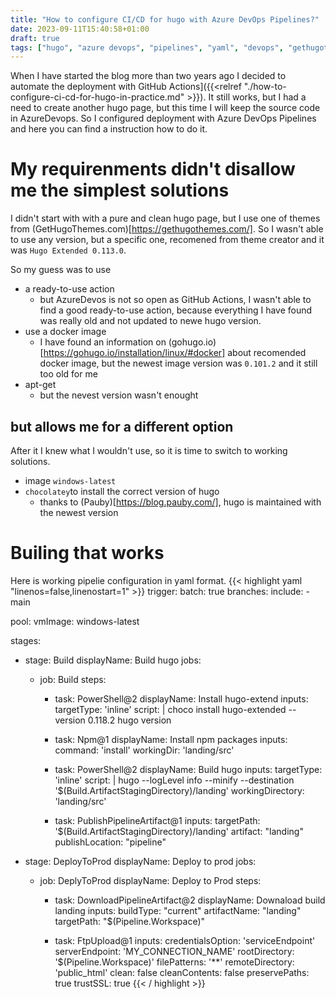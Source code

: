 ```yaml
---
title: "How to configure CI/CD for hugo with Azure DevOps Pipelines?"
date: 2023-09-11T15:40:58+01:00
draft: true
tags: ["hugo", "azure devops", "pipelines", "yaml", "devops", "gethugothemes"]
---
```


When I have started the blog more than two years ago I decided to automate the deployment with GitHub Actions]({{<relref "./how-to-configure-ci-cd-for-hugo-in-practice.md" >}}). It still works, but I had a need to create another hugo page, but this time I will keep the source code in AzureDevops. So I configured deployment with Azure DevOps Pipelines and here you can find a instruction how to do it.

# My requirenments didn't disallow me the simplest solutions
I didn't start with with a pure and clean hugo page, but I use one of themes from (GetHugoThemes.com)[https://gethugothemes.com/]. So I wasn't able to use any version, but a specific one, recomened from theme creator and it was `Hugo Extended 0.113.0`.

So my guess was to use
- a ready-to-use action
  - but AzureDevos is not so open as GitHub Actions, I wasn't able to find a good ready-to-use action, because everything I have found was really old and not updated to newe hugo version.
- use a docker image
  - I have found an information on (gohugo.io)[https://gohugo.io/installation/linux/#docker] about recomended docker image, but the newest image version was `0.101.2` and it still too old for me
- apt-get
  - but the nevest version wasn't enought

## but allows me for a different option
After it I knew what I wouldn't use, so it is time to switch to working solutions.
- image `windows-latest`
- `chocolatey`to install the correct version of hugo
  - thanks to (Pauby)[https://blog.pauby.com/], hugo is maintained with the newest version


# Builing that works

Here is working pipelie configuration in yaml format.
{{< highlight yaml "linenos=false,linenostart=1" >}}
trigger:
 batch: true
 branches: 
  include:
    - main

pool:
  vmImage: windows-latest

stages:
  - stage: Build
    displayName: Build hugo
    jobs:
      - job: Build
        steps:
          
          - task: PowerShell@2
            displayName: Install hugo-extend
            inputs:
              targetType: 'inline'
              script: |
                choco install hugo-extended --version 0.118.2
                hugo version 

          - task: Npm@1
            displayName: Install npm packages
            inputs:
              command: 'install'
              workingDir: 'landing/src'

          - task: PowerShell@2
            displayName: Build hugo
            inputs:
              targetType: 'inline'
              script: |
                hugo  --logLevel info --minify --destination '$(Build.ArtifactStagingDirectory)/landing'
              workingDirectory: 'landing/src'
         
           
          - task: PublishPipelineArtifact@1
            inputs:
              targetPath: '$(Build.ArtifactStagingDirectory)/landing'
              artifact: "landing"
              publishLocation: "pipeline"

  - stage: DeployToProd
    displayName: Deploy to prod
    jobs:
      - job: DeplyToProd
        displayName: Deploy to Prod
        steps:
          - task: DownloadPipelineArtifact@2
            displayName: Downaload build landing
            inputs:
              buildType: "current"
              artifactName: "landing"
              targetPath: "$(Pipeline.Workspace)"
            
          - task: FtpUpload@1
            inputs:
              credentialsOption: 'serviceEndpoint'
              serverEndpoint: 'MY_CONNECTION_NAME'
              rootDirectory: '$(Pipeline.Workspace)'
              filePatterns: '**'
              remoteDirectory: 'public_html'
              clean: false
              cleanContents: false
              preservePaths: true
              trustSSL: true
{{< / highlight >}}




